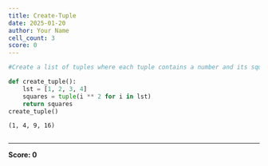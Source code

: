```yaml
---
title: Create-Tuple
date: 2025-01-20
author: Your Name
cell_count: 3
score: 0
---
```


```python
#Create a list of tuples where each tuple contains a number and its square
```


```python
def create_tuple():
    lst = [1, 2, 3, 4]
    squares = tuple(i ** 2 for i in lst)
    return squares
create_tuple()
```




    (1, 4, 9, 16)




```python

```


---
**Score: 0**
